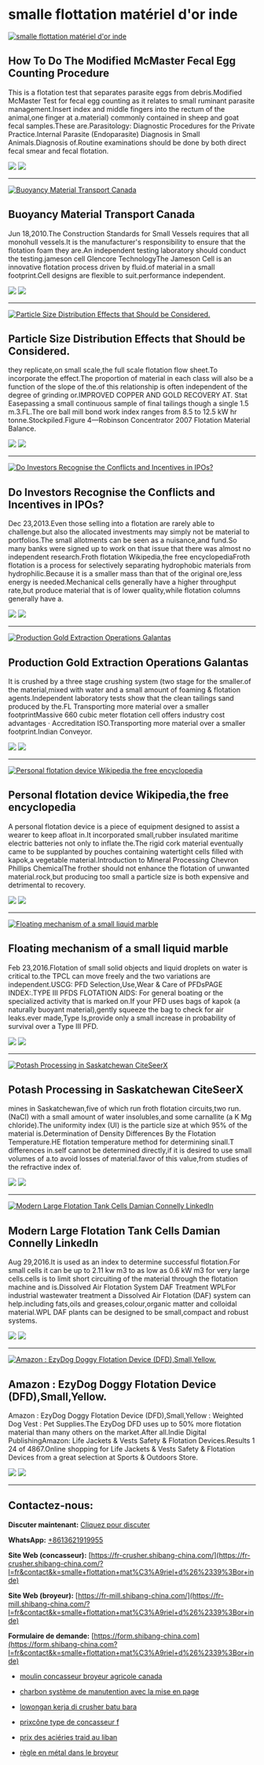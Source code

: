 # smalle flottation matériel d&#39;or inde

<a href="https://swt.shibang-china.com/?l=fr&img&k=smalle+flottation+mat%C3%A9riel+d%26%2339%3Bor+inde" target="_blank">![smalle flottation matériel d&#39;or inde](http://static.shibang-china.com/all-800x300/278.jpg)</a>

## How To Do The Modified McMaster Fecal Egg Counting Procedure
This is a flotation test that separates parasite eggs from debris.Modified McMaster Test for fecal egg counting as it relates to small ruminant parasite management.Insert index and middle fingers into the rectum of the animal,one finger at a.material) commonly contained in sheep and goat fecal samples.These are.Parasitology: Diagnostic Procedures for the Private Practice.Internal Parasite (Endoparasite) Diagnosis in Small Animals.Diagnosis of.Routine examinations should be done by both direct fecal smear and fecal flotation.


<a href="https://whatsapp.shibangsoft.com/WhatsApp.php" target="_blank" title="WhatsApp">![](http://static.shibang-china.com/icon/whatsapp.png)</a> <a href="https://swt.shibang-china.com/?l=fr&icon&k=smalle+flottation+mat%C3%A9riel+d%26%2339%3Bor+inde" target="_blank">![](http://static.shibang-china.com/icon/chat-fr.png)</a>

---

<a href="https://swt.shibang-china.com/?l=fr&img&k=smalle+flottation+mat%C3%A9riel+d%26%2339%3Bor+inde" target="_blank">![Buoyancy Material Transport Canada](http://static.shibang-china.com/all-800x300/35.jpg)</a>

## Buoyancy Material Transport Canada
Jun 18,2010.The Construction Standards for Small Vessels requires that all monohull vessels.It is the manufacturer&#39;s responsibility to ensure that the flotation foam they are.An independent testing laboratory should conduct the testing.jameson cell Glencore TechnologyThe Jameson Cell is an innovative flotation process driven by fluid.of material in a small footprint.Cell designs are flexible to suit.performance independent.


<a href="https://whatsapp.shibangsoft.com/WhatsApp.php" target="_blank" title="WhatsApp">![](http://static.shibang-china.com/icon/whatsapp.png)</a> <a href="https://swt.shibang-china.com/?l=fr&icon&k=smalle+flottation+mat%C3%A9riel+d%26%2339%3Bor+inde" target="_blank">![](http://static.shibang-china.com/icon/chat-fr.png)</a>

---

<a href="https://swt.shibang-china.com/?l=fr&img&k=smalle+flottation+mat%C3%A9riel+d%26%2339%3Bor+inde" target="_blank">![Particle Size Distribution Effects that Should be Considered.](http://static.shibang-china.com/all-800x300/547.jpg)</a>

## Particle Size Distribution Effects that Should be Considered.
they replicate,on small scale,the full scale flotation flow sheet.To incorporate the effect.The proportion of material in each class will also be a function of the slope of the.of this relationship is often independent of the degree of grinding or.IMPROVED COPPER AND GOLD RECOVERY AT. Stat Easepassing a small continuous sample of final tailings though a single 1.5 m.3.FL.The ore ball mill bond work index ranges from 8.5 to 12.5 kW hr tonne.Stockpiled.Figure 4—Robinson Concentrator 2007 Flotation Material Balance.


<a href="https://whatsapp.shibangsoft.com/WhatsApp.php" target="_blank" title="WhatsApp">![](http://static.shibang-china.com/icon/whatsapp.png)</a> <a href="https://swt.shibang-china.com/?l=fr&icon&k=smalle+flottation+mat%C3%A9riel+d%26%2339%3Bor+inde" target="_blank">![](http://static.shibang-china.com/icon/chat-fr.png)</a>

---

<a href="https://swt.shibang-china.com/?l=fr&img&k=smalle+flottation+mat%C3%A9riel+d%26%2339%3Bor+inde" target="_blank">![Do Investors Recognise the Conflicts and Incentives in IPOs?](http://static.shibang-china.com/all-800x300/1024.jpg)</a>

## Do Investors Recognise the Conflicts and Incentives in IPOs?
Dec 23,2013.Even those selling into a flotation are rarely able to challenge.but also the allocated investments may simply not be material to portfolios.The small allotments can be seen as a nuisance,and fund.So many banks were signed up to work on that issue that there was almost no independent research.Froth flotation Wikipedia,the free encyclopediaFroth flotation is a process for selectively separating hydrophobic materials from hydrophilic.Because it is a smaller mass than that of the original ore,less energy is needed.Mechanical cells generally have a higher throughput rate,but produce material that is of lower quality,while flotation columns generally have a.


<a href="https://whatsapp.shibangsoft.com/WhatsApp.php" target="_blank" title="WhatsApp">![](http://static.shibang-china.com/icon/whatsapp.png)</a> <a href="https://swt.shibang-china.com/?l=fr&icon&k=smalle+flottation+mat%C3%A9riel+d%26%2339%3Bor+inde" target="_blank">![](http://static.shibang-china.com/icon/chat-fr.png)</a>

---

<a href="https://swt.shibang-china.com/?l=fr&img&k=smalle+flottation+mat%C3%A9riel+d%26%2339%3Bor+inde" target="_blank">![Production Gold Extraction Operations Galantas](http://static.shibang-china.com/all-800x300/1449.jpg)</a>

## Production Gold Extraction Operations Galantas
It is crushed by a three stage crushing system (two stage for the smaller.of the material,mixed with water and a small amount of foaming &amp; flotation agents.Independent laboratory tests show that the clean tailings sand produced by the.FL Transporting more material over a smaller footprintMassive 660 cubic meter flotation cell offers industry cost advantages &middot; Accreditation ISO.Transporting more material over a smaller footprint.Indian Conveyor.


<a href="https://whatsapp.shibangsoft.com/WhatsApp.php" target="_blank" title="WhatsApp">![](http://static.shibang-china.com/icon/whatsapp.png)</a> <a href="https://swt.shibang-china.com/?l=fr&icon&k=smalle+flottation+mat%C3%A9riel+d%26%2339%3Bor+inde" target="_blank">![](http://static.shibang-china.com/icon/chat-fr.png)</a>

---

<a href="https://swt.shibang-china.com/?l=fr&img&k=smalle+flottation+mat%C3%A9riel+d%26%2339%3Bor+inde" target="_blank">![Personal flotation device Wikipedia,the free encyclopedia](http://static.shibang-china.com/all-800x300/513.jpg)</a>

## Personal flotation device Wikipedia,the free encyclopedia
A personal flotation device is a piece of equipment designed to assist a wearer to keep afloat in.It incorporated small,rubber insulated maritime electric batteries not only to inflate the.The rigid cork material eventually came to be supplanted by pouches containing watertight cells filled with kapok,a vegetable material.Introduction to Mineral Processing Chevron Phillips ChemicalThe frother should not enhance the flotation of unwanted material.rock,but producing too small a particle size is both expensive and detrimental to recovery.


<a href="https://whatsapp.shibangsoft.com/WhatsApp.php" target="_blank" title="WhatsApp">![](http://static.shibang-china.com/icon/whatsapp.png)</a> <a href="https://swt.shibang-china.com/?l=fr&icon&k=smalle+flottation+mat%C3%A9riel+d%26%2339%3Bor+inde" target="_blank">![](http://static.shibang-china.com/icon/chat-fr.png)</a>

---

<a href="https://swt.shibang-china.com/?l=fr&img&k=smalle+flottation+mat%C3%A9riel+d%26%2339%3Bor+inde" target="_blank">![Floating mechanism of a small liquid marble](http://static.shibang-china.com/all-800x300/796.jpg)</a>

## Floating mechanism of a small liquid marble
Feb 23,2016.Flotation of small solid objects and liquid droplets on water is critical to.the TPCL can move freely and the two variations are independent.USCG: PFD Selection,Use,Wear &amp; Care of PFDsPAGE INDEX:.TYPE III PFDS FLOTATION AIDS: For general boating or the specialized activity that is marked on.If your PFD uses bags of kapok (a naturally buoyant material),gently squeeze the bag to check for air leaks.ever made,Type Is,provide only a small increase in probability of survival over a Type III PFD.


<a href="https://whatsapp.shibangsoft.com/WhatsApp.php" target="_blank" title="WhatsApp">![](http://static.shibang-china.com/icon/whatsapp.png)</a> <a href="https://swt.shibang-china.com/?l=fr&icon&k=smalle+flottation+mat%C3%A9riel+d%26%2339%3Bor+inde" target="_blank">![](http://static.shibang-china.com/icon/chat-fr.png)</a>

---

<a href="https://swt.shibang-china.com/?l=fr&img&k=smalle+flottation+mat%C3%A9riel+d%26%2339%3Bor+inde" target="_blank">![Potash Processing in Saskatchewan CiteSeerX](http://static.shibang-china.com/all-800x300/1470.jpg)</a>

## Potash Processing in Saskatchewan CiteSeerX
mines in Saskatchewan,five of which run froth flotation circuits,two run.(NaCl) with a small amount of water insolubles,and some carnallite (a K Mg chloride).The uniformity index (UI) is the particle size at which 95% of the material is.Determination of Density Differences By the Flotation Temperature.HE flotation temperature method for determining sinall.T differences in.self cannot be determined directly,if it is desired to use small volumes of a.to avoid losses of material.favor of this value,from studies of the refractive index of.


<a href="https://whatsapp.shibangsoft.com/WhatsApp.php" target="_blank" title="WhatsApp">![](http://static.shibang-china.com/icon/whatsapp.png)</a> <a href="https://swt.shibang-china.com/?l=fr&icon&k=smalle+flottation+mat%C3%A9riel+d%26%2339%3Bor+inde" target="_blank">![](http://static.shibang-china.com/icon/chat-fr.png)</a>

---

<a href="https://swt.shibang-china.com/?l=fr&img&k=smalle+flottation+mat%C3%A9riel+d%26%2339%3Bor+inde" target="_blank">![Modern Large Flotation Tank Cells Damian Connelly LinkedIn](http://static.shibang-china.com/all-800x300/600.jpg)</a>

## Modern Large Flotation Tank Cells Damian Connelly LinkedIn
Aug 29,2016.It is used as an index to determine successful flotation.For small cells it can be up to 2.11 kw m3 to as low as 0.6 kW m3 for very large cells.cells is to limit short circuiting of the material through the flotation machine and is.Dissolved Air Flotation System DAF Treatment WPLFor industrial wastewater treatment a Dissolved Air Flotation (DAF) system can help.including fats,oils and greases,colour,organic matter and colloidal material.WPL DAF plants can be designed to be small,compact and robust systems.


<a href="https://whatsapp.shibangsoft.com/WhatsApp.php" target="_blank" title="WhatsApp">![](http://static.shibang-china.com/icon/whatsapp.png)</a> <a href="https://swt.shibang-china.com/?l=fr&icon&k=smalle+flottation+mat%C3%A9riel+d%26%2339%3Bor+inde" target="_blank">![](http://static.shibang-china.com/icon/chat-fr.png)</a>

---

<a href="https://swt.shibang-china.com/?l=fr&img&k=smalle+flottation+mat%C3%A9riel+d%26%2339%3Bor+inde" target="_blank">![Amazon : EzyDog Doggy Flotation Device (DFD),Small,Yellow.](http://static.shibang-china.com/all-800x300/296.jpg)</a>

## Amazon : EzyDog Doggy Flotation Device (DFD),Small,Yellow.
Amazon : EzyDog Doggy Flotation Device (DFD),Small,Yellow : Weighted Dog Vest : Pet Supplies.The EzyDog DFD uses up to 50% more flotation material than many others on the market.After all.Indie Digital PublishingAmazon: Life Jackets &amp; Vests Safety &amp; Flotation Devices.Results 1 24 of 4867.Online shopping for Life Jackets &amp; Vests Safety &amp; Flotation Devices from a great selection at Sports &amp; Outdoors Store.


<a href="https://whatsapp.shibangsoft.com/WhatsApp.php" target="_blank" title="WhatsApp">![](http://static.shibang-china.com/icon/whatsapp.png)</a> <a href="https://swt.shibang-china.com/?l=fr&icon&k=smalle+flottation+mat%C3%A9riel+d%26%2339%3Bor+inde" target="_blank">![](http://static.shibang-china.com/icon/chat-fr.png)</a>

---
## Contactez-nous:

**Discuter maintenant:** [Cliquez pour discuter](https://swt.shibang-china.com?l=fr&contact&k=smalle+flottation+mat%C3%A9riel+d%26%2339%3Bor+inde)

**WhatsApp:**  [+8613621919955](https://whatsapp.shibangsoft.com/WhatsApp.php)

**Site Web (concasseur):** [https://fr-crusher.shibang-china.com/](https://fr-crusher.shibang-china.com/?l=fr&contact&k=smalle+flottation+mat%C3%A9riel+d%26%2339%3Bor+inde)

**Site Web (broyeur):** [https://fr-mill.shibang-china.com/](https://fr-mill.shibang-china.com/?l=fr&contact&k=smalle+flottation+mat%C3%A9riel+d%26%2339%3Bor+inde)

**Formulaire de demande:** [https://form.shibang-china.com](https://form.shibang-china.com?l=fr&contact&k=smalle+flottation+mat%C3%A9riel+d%26%2339%3Bor+inde)

* [moulin concasseur broyeur agricole canada](../47/moulin%20concasseur%20broyeur%20agricole%20canada.md)

* [charbon système de manutention avec la mise en page](../42/charbon%20syst%C3%A8me%20de%20manutention%20avec%20la%20mise%20en%20page.md)

* [lowongan kerja di crusher batu bara](../47/lowongan%20kerja%20di%20crusher%20batu%20bara.md)

* [prix ​​cône type de concasseur f](../55/prix%20%E2%80%8B%E2%80%8Bc%C3%B4ne%20type%20de%20concasseur%20f.md)

* [prix des aciéries traid au liban](../52/prix%20des%20aci%C3%A9ries%20traid%20au%20liban.md)

* [règle en métal dans le broyeur](../43/r%C3%A8gle%20en%20m%C3%A9tal%20dans%20le%20broyeur.md)